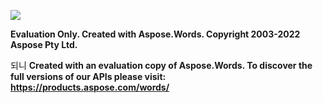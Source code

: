 ﻿![](Output.001.png)

**Evaluation Only. Created with Aspose.Words. Copyright 2003-2022 Aspose Pty Ltd.**

되니
**Created with an evaluation copy of Aspose.Words. To discover the full versions of our APIs please visit: https://products.aspose.com/words/**
